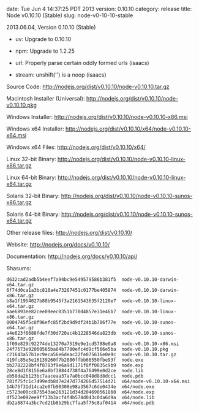 date: Tue Jun  4 14:37:25 PDT 2013
version: 0.10.10
category: release
title: Node v0.10.10 (Stable)
slug: node-v0-10-10-stable

2013.06.04, Version 0.10.10 (Stable)

* uv: Upgrade to 0.10.10

* npm: Upgrade to 1.2.25

* url: Properly parse certain oddly formed urls (isaacs)

* stream: unshift('') is a noop (isaacs)


Source Code: http://nodejs.org/dist/v0.10.10/node-v0.10.10.tar.gz

Macintosh Installer (Universal): http://nodejs.org/dist/v0.10.10/node-v0.10.10.pkg

Windows Installer: http://nodejs.org/dist/v0.10.10/node-v0.10.10-x86.msi

Windows x64 Installer: http://nodejs.org/dist/v0.10.10/x64/node-v0.10.10-x64.msi

Windows x64 Files: http://nodejs.org/dist/v0.10.10/x64/

Linux 32-bit Binary: http://nodejs.org/dist/v0.10.10/node-v0.10.10-linux-x86.tar.gz

Linux 64-bit Binary: http://nodejs.org/dist/v0.10.10/node-v0.10.10-linux-x64.tar.gz

Solaris 32-bit Binary: http://nodejs.org/dist/v0.10.10/node-v0.10.10-sunos-x86.tar.gz

Solaris 64-bit Binary: http://nodejs.org/dist/v0.10.10/node-v0.10.10-sunos-x64.tar.gz

Other release files: http://nodejs.org/dist/v0.10.10/

Website: http://nodejs.org/docs/v0.10.10/

Documentation: http://nodejs.org/docs/v0.10.10/api/

Shasums:

```
d632cad2adb5b4eef7a94bc9e549579586b381f5  node-v0.10.10-darwin-x64.tar.gz
6f74d0ca1a3bc810a4e73267451c0177be405874  node-v0.10.10-darwin-x86.tar.gz
b8a1f1954027b88b9545f3a2161543635f2120e7  node-v0.10.10-linux-x64.tar.gz
aae6893ee82cee09eec0351b770d4857e31e46b7  node-v0.10.10-linux-x86.tar.gz
0004745f5c0f96efc85f2bd9d9df24b1b706f77e  node-v0.10.10-sunos-x64.tar.gz
a4e623f6688fde7f30d720ac4b1228546da823db  node-v0.10.10-sunos-x86.tar.gz
1f09e829c92274de13270a7519e9e1cd5788e0a8  node-v0.10.10-x86.msi
24f7573e92060565ba84b7700efc4d9cf566e5ba  node-v0.10.10.pkg
c21643a57b1ec9eca56e6deac22fe075616e0e9c  node-v0.10.10.tar.gz
419fc85e5e16139260f7b2080ffbb66550fbe93f  node.exe
bb2782228bf4f8783f9e6a9d1171f8ff0835c9b9  node.exp
28ce8d1f8156e6a8bf38844738f4a76499e0d2ce  node.lib
eb58da2b123bc7aaceaa37a7a0bcc048d8d8dcc1  node.pdb
781f75fc1c7499edb8d7e247d774266d57514d21  x64/node-v0.10.10-x64.msi
14b75f31d14ca2e0fb90308e98a3567c6de0434e  x64/node.exe
c5723e00cc875543ae263121d34d204690561860  x64/node.exp
df523e092ee9ff13b3acf4f4b574d043c0da6d9a  x64/node.lib
db2a8874a3bc7cd21b8b29bc7faa5f75c8af0414  x64/node.pdb
```
